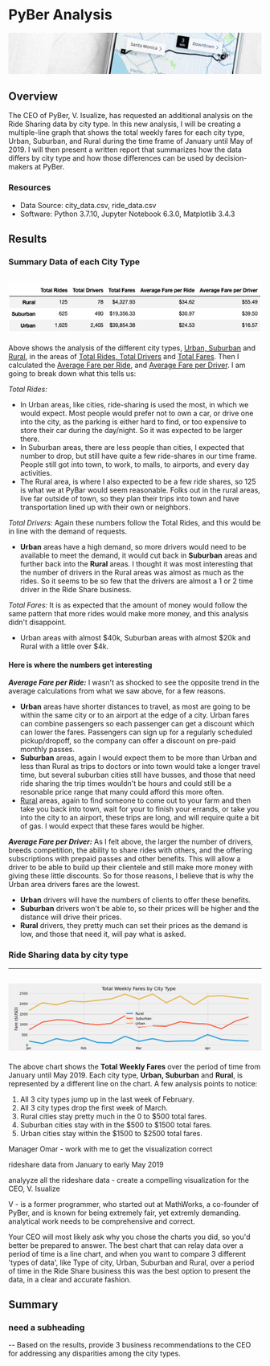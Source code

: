 # PyBer Analysis

![PyBer Analysis](analysis/PyBer_Analysis.png)

## Overview
The CEO of PyBer, V. Isualize, has requested an additional analysis on the Ride Sharing data by city type. In this new analysis, I will be creating a multiple-line graph that shows the total weekly fares for each city type, Urban, Suburban, and Rural during the time frame of January until May of 2019.  I will then present a written report that summarizes how the data differs by city type and how those differences can be used by decision-makers at PyBer.

### Resources
* Data Source: city_data.csv, ride_data.csv
* Software: Python 3.7.10, Jupyter Notebook 6.3.0, Matplotlib 3.4.3
 
## Results 
### Summary Data of each City Type
![Summary Data](analysis/pyber_summary_df.png)
---
Above shows the analysis of the different city types, <u>Urban, Suburban</u> and <u>Rural</u>, in the areas of <u>Total Rides, Total Drivers</u> and <u>Total Fares</u>.  Then I calculated the <u>Average Fare per Ride</u>, and <u>Average Fare per Driver</u>.  I am going to break down what this tells us:

_Total Rides:_ 
* In Urban areas, like cities, ride-sharing is used the most, in which we would expect. Most people would prefer not to own a car, or drive one into the city, as the parking is either hard to find, or too expensive to store their car during the day/night.  So it was expected to be larger there. 
* In Suburban areas, there are less people than cities, I expected that number to drop, but still have quite a few ride-shares in our time frame. People still got into town, to work, to malls, to airports, and every day activities. 
* The Rural area, is where I also expected to be a few ride shares, so 125 is what we at PyBar would seem reasonable.  Folks out in the rural areas, live far outside of town, so they plan their trips into town and have transportation lined up with their own or neighbors.

_Total Drivers:_ Again these numbers follow the Total Rides, and this would be in line with the demand of requests. 
* **Urban** areas have a high demand, so more drivers would need to be available to meet the demand, it would cut back in **Suburban** areas and further back into the **Rural** areas.  I thought it was most interesting that the number of drivers in the Rural areas was almost as much as the rides.  So it seems to be so few that the drivers are almost a 1 or 2 time driver in the Ride Share business.

_Total Fares:_ It is as expected that the amount of money would follow the same pattern that more rides would make more money, and this analysis didn't disappoint.
* Urban areas with almost $40k, Suburban areas with almost $20k and Rural with a little over $4k.

#### Here is where the numbers get interesting
_**Average Fare per Ride:**_ I wasn't as shocked to see the opposite trend in the average calculations from what we saw above, for a few reasons.
* **Urban** areas have shorter distances to travel, as most are going to be within the same city or to an airport at the edge of a city. Urban fares can combine passengers so each passenger can get a discount which can lower the fares.  Passengers can sign up for a regularly scheduled pickup/dropoff, so the company can offer a discount on pre-paid monthly passes.  
* **Suburban** areas, again I would expect them to be more than Urban and less than Rural as trips to doctors or into town would take a longer travel time, but several suburban cities still have busses, and those that need ride sharing the trip times wouldn't be hours and could still be a resonable price range that many could afford this more often.
* <u>Rural</u> areas, again to find someone to come out to your farm and then take you back into town, wait for your to finish your errands, or take you into the city to an airport, these trips are long, and will require quite a bit of gas.  I would expect that these fares would be higher.

_**Average Fare per Driver:**_ As I felt above, the larger the number of drivers, breeds competition, the ability to share rides with others, and the offering subscriptions with prepaid passes and other benefits. This will allow a driver to be able to build up their clientele and still make more money with giving these little discounts. So for those reasons, I believe that is why the Urban area drivers fares are the lowest.
* **Urban** drivers will have the numbers of clients to offer these benefits.
* **Suburban** drivers won't be able to, so their prices will be higher and the distance will drive their prices.  
* **Rural** drivers, they pretty much can set their prices as the demand is low, and those that need it, will pay what is asked.

### Ride Sharing data by city type
---
![DetailsoverTime](analysis/PyBer_fare_summary.png)
---
The above chart shows the **Total Weekly Fares** over the period of time from January until May 2019.  Each city type, **Urban, Suburban** and **Rural**, is represented by a different line on the chart.  A few analysis points to notice:
1. All 3 city types jump up in the last week of February.
2. All 3 city types drop the first week of March.
3. Rural cities stay pretty much in the 0 to $500 total fares.
4. Suburban cities stay with in the $500 to $1500 total fares.
5. Urban cities stay within the $1500 to $2500 total fares.




Manager Omar - work with me to get the visualization correct

rideshare data from January to early May 2019

analyyze all the rideshare data  - create a compelling visualization for the CEO, V. Isualize

V - is a former programmer, who started out at MathWorks, a co-founder of PyBer, and is known for being extremely fair, yet extremly demanding.
analytical work needs to be comprehensive and correct.


Your CEO will most likely ask why you chose the charts you did, so you'd better be prepared to answer.
The best chart that can relay data over a period of time is a line chart, and when you want to compare 3 different 'types of data', like Type of city, Urban, Suburban and Rural, over a period of time in the Ride Share business this was the best option to present the data, in a clear and accurate fashion.









## Summary

### need a subheading
-- Based on the results, provide 3 business recommendations to the CEO for addressing any disparities among the city types.


